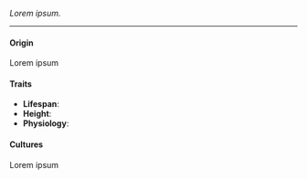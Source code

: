_Lorem ipsum._

---
#### **Origin**
Lorem ipsum
#### **Traits**
- **Lifespan**: 
- **Height**: 
- **Physiology**: 
#### Cultures
Lorem ipsum